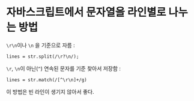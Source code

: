 # 자바스크립트에서 문자열을 라인별로 나누는 방법

`\r\n`이나 `\n` 을 기준으로 자름 :

    lines = str.split(/\r?\n/);

`\r`, `\n`이 아닌(`^`) 연속된 문자를 기준 찾아서 저장함 :

    lines = str.match(/[^\r\n]+/g)

이 방법은 빈 라인이 생기지 않아서 좋다.

